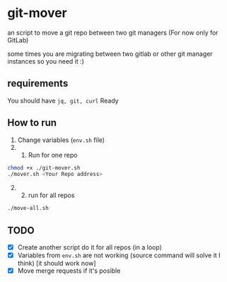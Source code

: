 # git-mover
an script to move a git repo between two git managers (For now only for GitLab)

some times you are migrating between two gitlab or other git manager instances so you need it :)

## requirements
You should have `jq, git, curl` Ready

## How to run
1. Change variables (`env.sh` file)
2. 1. Run for one repo
```bash
chmod +x ./git-mover.sh
./mover.sh <Your Repo address>
```
2. 2. run for all repos
```bash
./move-all.sh
```

## TODO
- [x] Create another script do it for all repos (in a loop)
- [x] Variables from `env.sh` are not working (source command will solve it I think) [it should work now]
- [x] Move merge requests if it's posible
